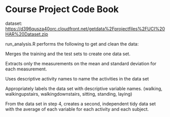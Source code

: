 Course Project Code Book
========================


dataset: https://d396qusza40orc.cloudfront.net/getdata%2Fprojectfiles%2FUCI%20HAR%20Dataset.zip


run_analysis.R performs the following to get and clean the data:

Merges the training and the test sets to create one data set.

Extracts only the measurements on the mean and standard deviation for each measurement. 

Uses descriptive activity names to name the activities in the data set

Appropriately labels the data set with descriptive variable names. (walking, walkingupstairs, walkingdownstairs, sitting, standing, laying) 

From the data set in step 4, creates a second, independent tidy data set with the average of each variable for each activity and each subject.

